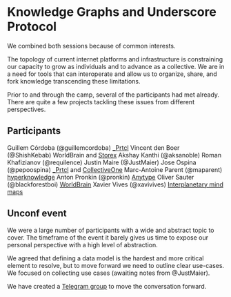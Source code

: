 # Knowledge Graphs and Underscore Protocol

We combined both sessions because of common interests.

The topology of current internet platforms and infrastructure is constraining our capacity to grow as individuals and to advance as a collective. We are in a need for tools that can interoperate and allow us to organize, share, and fork knowledge transcending these limitations.

Prior to and through the camp, several of the participants had met already. There are quite a few projects tackling these issues from different perspectives.

## Participants

Guillem Córdoba (@guillemcordoba) [_Prtcl](https://github.com/uprtcl)
Vincent den Boer (@ShishKebab) WorldBrain and [Storex](https://github.com/worldBrain/storex)
Akshay Kanthi (@aksanoble)
Roman Khafizianov (@requilence)
Justin Maire (@JustMaier)
Jose Ospina (@pepoospina) [_Prtcl](https://github.com/uprtcl) and [CollectiveOne](http://www.collectiveone.org)
Marc-Antoine Parent (@maparent) [hyperknowledge](https://hyperknoweldge.org)
Anton Pronkin (@pronkin) [Anytype](https://www.anytype.io/)
Oliver Sauter (@blackforestboi)  [WorldBrain](https://worldbrain.io/)
Xavier Vives (@xavivives) [Interplanetary mind maps](https://github.com/interplanetarymindmap/mind-map)

## Unconf event

We were a large number of participants with a wide and abstract topic to cover. The timeframe of the event it barely gives us time to expose our personal perspective with a high level of abstraction.

We agreed that defining a data model is the hardest and more critical element to resolve, but to move forward we need to outline clear use-cases. We focused on collecting use cases (awaiting notes from @JustMaier).

We have created a [Telegram group](https://t.me/knowledgegraphs) to move the conversation forward.
